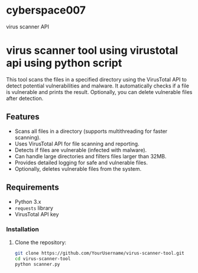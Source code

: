 # cyberspace007
virus scanner  API
# virus scanner tool using virustotal api using python script

This tool scans the files in a specified directory using the VirusTotal API to detect potential vulnerabilities and malware. It automatically checks if a file is vulnerable and prints the result. Optionally, you can delete vulnerable files after detection.

## Features
- Scans all files in a directory (supports multithreading for faster scanning).
- Uses VirusTotal API for file scanning and reporting.
- Detects if files are vulnerable (infected with malware).
- Can handle large directories and filters files larger than 32MB.
- Provides detailed logging for safe and vulnerable files.
- Optionally, deletes vulnerable files from the system.

## Requirements
- Python 3.x
- `requests` library
- VirusTotal API key

### Installation

1. Clone the repository:
   ```bash
   git clone https://github.com/YourUsername/virus-scanner-tool.git
   cd virus-scanner-tool
   python scanner.py
